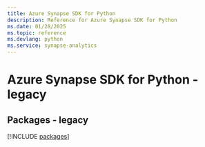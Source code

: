 ```yaml
---
title: Azure Synapse SDK for Python
description: Reference for Azure Synapse SDK for Python
ms.date: 01/28/2025
ms.topic: reference
ms.devlang: python
ms.service: synapse-analytics
---
```

# Azure Synapse SDK for Python - legacy
## Packages - legacy
[!INCLUDE [packages](synapse-index.md)]